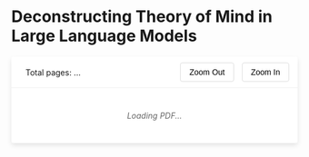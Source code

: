 # Deconstructing Theory of Mind in Large Language Models

<div id="pdf-container" style="background-color: white; box-shadow: 0 4px 8px rgba(0, 0, 0, 0.1); margin: 20px 0; border-radius: 4px; overflow: hidden;">
  <div id="pdf-controls" style="background-color: white; padding: 10px; display: flex; justify-content: space-between; align-items: center; border-bottom: 1px solid #f0f0f0;">
    <div>
      <span id="page-count-info" style="margin: 0 15px; font-size: 14px;">Total pages: <span id="page-count">...</span></span>
    </div>
    <div>
      <button id="zoom-out" style="background-color: white; border: 1px solid #ddd; padding: 8px 15px; margin: 0 5px; border-radius: 4px; cursor: pointer; font-size: 14px;">Zoom Out</button>
      <button id="zoom-in" style="background-color: white; border: 1px solid #ddd; padding: 8px 15px; margin: 0 5px; border-radius: 4px; cursor: pointer; font-size: 14px;">Zoom In</button>
    </div>
  </div>
  <div id="pdf-viewer" style="padding: 20px; overflow: auto; max-height: 800px;">
    <div id="loading-message" style="text-align: center; padding: 20px; font-style: italic; color: #666;">Loading PDF...</div>
    <div id="pages-container"></div>
  </div>
</div>

<script src="https://cdnjs.cloudflare.com/ajax/libs/pdf.js/3.11.174/pdf.min.js"></script>
<script>
  // Configure PDF.js worker
  pdfjsLib.GlobalWorkerOptions.workerSrc = 'https://cdnjs.cloudflare.com/ajax/libs/pdf.js/3.11.174/pdf.worker.min.js';
  
  // PDF file path - adjust as needed
  const pdfUrl = '/pages/document.pdf';
  
  // Variables to store the current state
  let pdfDoc = null;
  let scale = 1.5; // Initial zoom level
  let currentPages = [];
  
  // Get page elements
  const pagesContainer = document.getElementById('pages-container');
  const zoomInButton = document.getElementById('zoom-in');
  const zoomOutButton = document.getElementById('zoom-out');
  const pageCountSpan = document.getElementById('page-count');
  const loadingMessage = document.getElementById('loading-message');
  
  // Render all PDF pages
  async function renderAllPages() {
    // Clear existing pages
    pagesContainer.innerHTML = '';
    currentPages = [];
    
    // Show loading message
    loadingMessage.style.display = 'block';
    
    // Render each page
    for (let i = 1; i <= pdfDoc.numPages; i++) {
      const pageDiv = document.createElement('div');
      pageDiv.style.marginBottom = '20px';
      pageDiv.style.display = 'flex';
      pageDiv.style.justifyContent = 'center';
      
      const canvas = document.createElement('canvas');
      canvas.style.maxWidth = '100%';
      canvas.style.boxShadow = '0 1px 3px rgba(0, 0, 0, 0.1)';
      pageDiv.appendChild(canvas);
      pagesContainer.appendChild(pageDiv);
      
      // Get and render the page
      const page = await pdfDoc.getPage(i);
      const viewport = page.getViewport({ scale: scale });
      
      canvas.height = viewport.height;
      canvas.width = viewport.width;
      
      const ctx = canvas.getContext('2d');
      await page.render({
        canvasContext: ctx,
        viewport: viewport
      }).promise;
      
      currentPages.push({ pageDiv, canvas, page });
    }
    
    // Hide loading message
    loadingMessage.style.display = 'none';
  }
  
  // Zoom functionality - rerender all pages at new scale
  async function zoomIn() {
    scale += 0.25;
    await renderAllPages();
  }
  
  async function zoomOut() {
    if (scale <= 0.5) return; // Prevent zooming out too much
    scale -= 0.25;
    await renderAllPages();
  }
  
  // Add event listeners
  zoomInButton.addEventListener('click', zoomIn);
  zoomOutButton.addEventListener('click', zoomOut);
  
  // Load the PDF
  pdfjsLib.getDocument(pdfUrl).promise.then(function(pdf) {
    pdfDoc = pdf;
    pageCountSpan.textContent = pdf.numPages;
    
    // Render all pages
    renderAllPages();
  }).catch(function(error) {
    loadingMessage.textContent = 'Error loading PDF: ' + error.message;
  });
</script>
